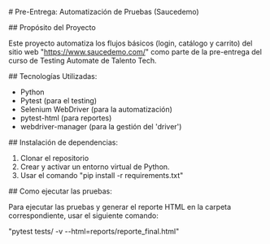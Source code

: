 \# Pre-Entrega: Automatización de Pruebas (Saucedemo)



\## Propósito del Proyecto

Este proyecto automatiza los flujos básicos (login, catálogo y carrito) del sitio web "https://www.saucedemo.com/" como parte de la pre-entrega del curso de Testing Automate de Talento Tech.



\## Tecnologías Utilizadas:

* Python
* Pytest (para el testing)
* Selenium WebDriver (para la automatización)
* pytest-html (para reportes)
* webdriver-manager (para la gestión del 'driver')



\## Instalación de dependencias:

1. Clonar el repositorio
2. Crear y activar un entorno virtual de Python.
3. Usar el comando "pip install -r requirements.txt"



\## Como ejecutar las pruebas:

Para ejecutar las pruebas y generar el reporte HTML en la carpeta correspondiente, usar el siguiente comando:

"pytest tests/ -v --html=reports/reporte\_final.html"

